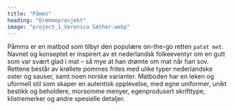 ```yaml
---
title: "Påmms"
heading: "Drømmeprosjekt"
image: "project_1_Veronica Sæther.webp"
---
```


Påmms er en matbod som tilbyr den populære on-the-go retten `patat met`. Navnet og konseptet er inspirert av et nederlandsk folkeeventyr om en gutt som var svært glad i mat – så mye at han drømte om mat når han sov. Rettene består av krøllete pommes frites med ulike typer nederlandske oster og sauser, samt noen norske varianter. Matboden har en leken og uformell stil som skaper en autentisk opplevelse, med egne uniformer, unikt bestikk og beholdere, morsomme menyer, egenprodusert skrifttype, klistremerker og andre spesielle detaljer.
